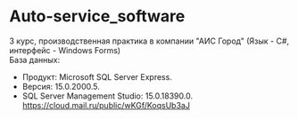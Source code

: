 # Auto-service_software
3 курс, производственная практика в компании "АИС Город" (Язык - С#, интерфейс - Windows Forms)  
База данных:  
- Продукт: Microsoft SQL Server Express. 
- Версия: 15.0.2000.5. 
- SQL Server Management Studio: 15.0.18390.0.  
https://cloud.mail.ru/public/wKGf/KoqsUb3aJ
